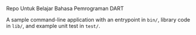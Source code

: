 Repo Untuk Belajar Bahasa Pemrograman DART

A sample command-line application with an entrypoint in `bin/`, library code
in `lib/`, and example unit test in `test/`.
